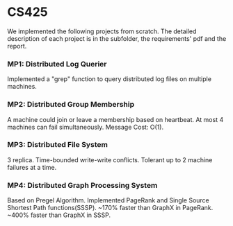 # CS425
We implemented the following projects from scratch. The detailed description of each project is in the subfolder, the requirements' pdf and the report.

### MP1: Distributed Log Querier 
Implemented a "grep" function to query distributed log files on multiple machines.
### MP2: Distributed Group Membership  
A machine could join or leave a membership based on heartbeat. At most 4 machines can fail simultaneously. Message Cost: O(1).
### MP3: Distributed File System  
3 replica. Time-bounded write-write conflicts. Tolerant up to 2 machine failures at a time.
### MP4: Distributed Graph Processing System  
Based on Pregel Algorithm. Implemented PageRank and Single Source Shortest Path functions(SSSP). ~170% faster than GraphX in PageRank. ~400% faster than GraphX in SSSP.
